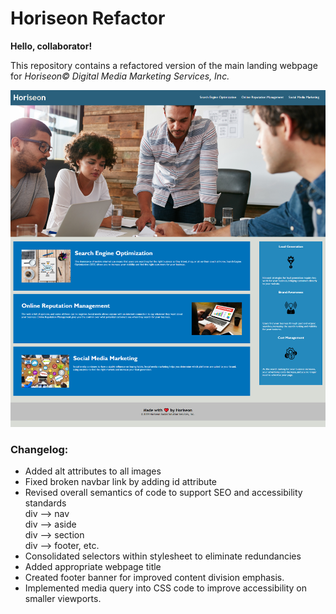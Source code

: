 
# Horiseon Refactor

**Hello, collaborator!**

This repository contains a refactored version of the main landing webpage for *Horiseon&copy; Digital Media Marketing Services, Inc.*  
  
  

![Finished Product](/assets/readme-imgs/Finished-product.png)
  
  

### **Changelog**:  


- Added alt attributes to all images
- Fixed broken navbar link by adding id attribute
- Revised overall semantics of code to support SEO and accessibility standards  
     div --> nav  
     div --> aside  
     div --> section  
     div --> footer, etc.  
- Consolidated selectors within stylesheet to eliminate redundancies
- Added appropriate webpage title
- Created footer banner for improved content division emphasis.
- Implemented media query into CSS code to improve accessibility on smaller viewports.

